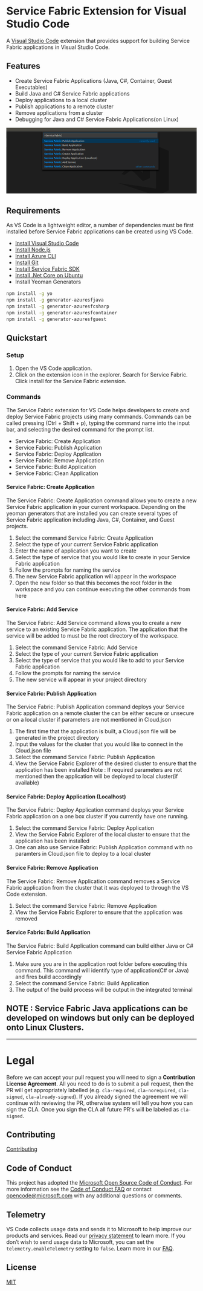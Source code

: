 # Service Fabric Extension for Visual Studio Code

A [Visual Studio Code](https://code.visualstudio.com/) extension that provides support for building Service Fabric applications in Visual Studio Code.

## Features

* Create Service Fabric Applications (Java, C#, Container, Guest Executables)
* Build Java and C# Service Fabric applications
* Deploy applications to a local cluster
* Publish applications to a remote cluster
* Remove applications from a cluster
* Debugging for Java and C# Service Fabric Applications(on Linux)

![Service Fabric Commands in Visual Studio Code](./media/sf-commands.png)

## Requirements

As VS Code is a lightweight editor, a number of dependencies must be first installed before Service Fabric applications can be created using VS Code.

* [Install Visual Studio Code](https://code.visualstudio.com/)
* [Install Node.js](https://nodejs.org/en/)
* [Install Azure CLI](https://docs.microsoft.com/en-us/cli/azure/install-azure-cli?view=azure-cli-latest)
* [Install Git](https://git-scm.com/)
* [Install Service Fabric SDK](https://docs.microsoft.com/en-us/azure/service-fabric/service-fabric-get-started)
* [Install .Net Core on Ubuntu](https://www.microsoft.com/net/learn/get-started/linuxredhat)
* Install Yeoman Generators
```sh
npm install -g yo
npm install -g generator-azuresfjava
npm install -g generator-azuresfcsharp
npm install -g generator-azuresfcontainer
npm install -g generator-azuresfguest
```

## Quickstart

### Setup

1. Open the VS Code application.
2. Click on the extension icon in the explorer. Search for Service Fabric. Click install for the Service Fabric extension.

### Commands
The Service Fabric extension for VS Code helps developers to create and deploy Service Fabric projects using many commands. Commands can be called pressing (Ctrl + Shift + p), typing the command name into the input bar, and selecting the desired command for the prompt list.

* Service Fabric: Create Application
* Service Fabric: Publish Application
* Service Fabric: Deploy Application
* Service Fabric: Remove Application
* Service Fabric: Build Application
* Service Fabric: Clean Application

#### Service Fabric: Create Application

The Service Fabric: Create Application command allows you to create a new Service Fabric application in your current workspace. Depending on the yeoman generators that are installed you can create several types of Service Fabric application including Java, C#, Container, and Guest projects.

1.  Select the command Service Fabric: Create Application
2.  Select the type of your current Service Fabric application
3.  Enter the name of application you want to create
3.  Select the type of service that you would like to create in your Service Fabric application
4.  Follow the prompts for naming the service
5.  The new Service Fabric application will appear in the workspace
6.  Open the new folder so that this becomes the root folder in the workspace and you can continue executing the other commands from here

#### Service Fabric: Add Service
The Service Fabric: Add Service command allows you to create a new service to an existing Service Fabric application. The application that the service will be added to must be the root directory of the workspace.

1.  Select the command Service Fabric: Add Service
2.  Select the type of your current Service Fabric application
3.  Select the type of service that you would like to add to your Service Fabric application
4.  Follow the prompts for naming the service
5.  The new service will appear in your project directory

#### Service Fabric: Publish Application
The Service Fabric: Publish Application command deploys your Service Fabric application on a remote cluster the can be either secure or unsecure or on a local cluster if parameters are not mentioned in Cloud.json

1.  The first time that the application is built, a Cloud.json file will be generated in the project directory
2.  Input the values for the cluster that you would like to connect in the Cloud.json file
3.  Select the command Service Fabric: Publish Application
4.  View the Service Fabric Explorer of the desired cluster to ensure that the application has been installed
    Note : If required parameters are not mentioned then the application will be deployed to local cluster(if available)

#### Service Fabric: Deploy Application (Localhost)
The Service Fabric: Deploy Application command deploys your Service Fabric application on a one box cluster if you currently have one running.

1.  Select the command Service Fabric: Deploy Application
2.  View the Service Fabric Explorer of the local cluster to ensure that the application has been installed
3.  One can also use Service Fabric: Publish Application command with no paramters in Cloud.json file to deploy to a local cluster

#### Service Fabric: Remove Application
The Service Fabric: Remove Application command removes a Service Fabric application from the cluster that it was deployed to through the VS Code extension.

1.  Select the command Service Fabric: Remove Application
2.  View the Service Fabric Explorer to ensure that the application was removed

#### Service Fabric: Build Application
The Service Fabric: Build Application command can build either Java or C# Service Fabric Application

1.  Make sure you are in the application root folder before executing this command. This command will identify type of application(C# or Java) 
    and fires build accordingly
2.  Select the command Service Fabric: Build Application
3.  The output of the build process will be output in the integrated terminal

   ## NOTE : Service Fabric Java applications can be developed on windows but only can be deployed onto Linux Clusters.

-----------------------------------------------------------------------------------------------------------

# Legal

Before we can accept your pull request you will need to sign a **Contribution License Agreement**. All you need to do is to submit a pull request, then the PR will get appropriately labelled (e.g. `cla-required`, `cla-norequired`, `cla-signed`, `cla-already-signed`). If you already signed the agreement we will continue with reviewing the PR, otherwise system will tell you how you can sign the CLA. Once you sign the CLA all future PR's will be labeled as `cla-signed`.

## Contributing 
[Contributing](https://github.com/Microsoft/vscode-service-fabric-reliable-services/blob/master/CONTRIBUTING.md)

## Code of Conduct

This project has adopted the [Microsoft Open Source Code of Conduct](https://opensource.microsoft.com/codeofconduct/). For more information see the [Code of Conduct FAQ](https://opensource.microsoft.com/codeofconduct/faq/) or contact [opencode@microsoft.com](mailto:opencode@microsoft.com) with any additional questions or comments.

## Telemetry

VS Code collects usage data and sends it to Microsoft to help improve our products and services. Read our [privacy statement](https://go.microsoft.com/fwlink/?LinkID=528096&clcid=0x409) to learn more. If you don’t wish to send usage data to Microsoft, you can set the `telemetry.enableTelemetry` setting to `false`. Learn more in our [FAQ](https://code.visualstudio.com/docs/supporting/faq#_how-to-disable-telemetry-reporting).

## License

[MIT](LICENSE)
